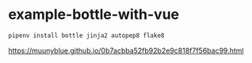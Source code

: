 # example-bottle-with-vue

```bash
pipenv install bottle jinja2 autopep8 flake8
```

https://muunyblue.github.io/0b7acbba52fb92b2e9c818f7f56bac99.html
